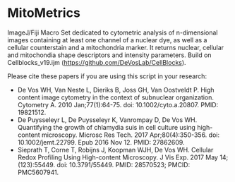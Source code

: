 # MitoMetrics
ImageJ/Fiji Macro Set dedicated to cytometric analysis of n-dimensional images containing at least one channel of a nuclear dye, as well as a cellular counterstain and a mitochondria marker. It returns nuclear, cellular and mitochondia shape descriptors and intensity parameters.
 	Build on Cellblocks_v19.ijm (https://github.com/DeVosLab/CellBlocks).

Please cite these papers if you are using this script in your research:
* De Vos WH, Van Neste L, Dieriks B, Joss GH, Van Oostveldt P. High content image cytometry in the context of subnuclear organization. Cytometry A. 2010 Jan;77(1):64-75. doi: 10.1002/cyto.a.20807. PMID: 19821512.
* De Puysseleyr L, De Puysseleyr K, Vanrompay D, De Vos WH. Quantifying the growth of chlamydia suis in cell culture using high-content microscopy. Microsc Res Tech. 2017 Apr;80(4):350-356. doi: 10.1002/jemt.22799. Epub 2016 Nov 12. PMID: 27862609.
* Sieprath T, Corne T, Robijns J, Koopman WJH, De Vos WH. Cellular Redox Profiling Using High-content Microscopy. J Vis Exp. 2017 May 14;(123):55449. doi: 10.3791/55449. PMID: 28570523; PMCID: PMC5607941.
 	
